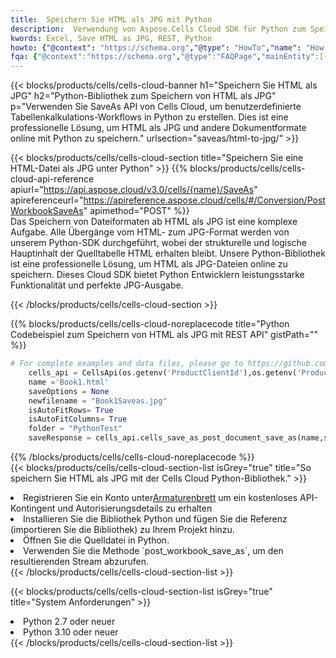 ```yaml
---
title:  Speichern Sie HTML als JPG mit Python
description:  Verwendung von Aspose.Cells Cloud SDK für Python zum Speichern von Dateien im HTML-Format als JPG-Formatdateien.
kwords: Excel, Save HTML as JPG, REST, Python
howto: {"@context": "https://schema.org","@type": "HowTo","name": "How to save HTML as JPG using the Cells Cloud Python library.","description": "How to save HTML as JPG using the Cells Cloud Python library.","image": {"@type": "ImageObject"},"url": "/python/saveas/html-to-jpg/","step": [{ "@type": "HowToStep","name": "How to save HTML as JPG using the Cells Cloud Python library. step 1", "image": {"@type": "ImageObject",},"url": "/python/saveas/html-to-jpg/","text": "Register an account at <a href='https://dashboard.aspose.cloud/'>Dashboard</a> to get free API quota & authorization details",},{ "@type": "HowToStep","name": "How to save HTML as JPG using the Cells Cloud Python library. step 1", "image": {"@type": "ImageObject",},"url": "/python/saveas/html-to-jpg/","text": "Install Python library and add the reference (import the library) to your project.",},{ "@type": "HowToStep","name": "How to save HTML as JPG using the Cells Cloud Python library. step 1", "image": {"@type": "ImageObject",},"url": "/python/saveas/html-to-jpg/","text": "Open the source file in Python.",},{ "@type": "HowToStep","name": "How to save HTML as JPG using the Cells Cloud Python library. step 1", "image": {"@type": "ImageObject",},"url": "/python/saveas/html-to-jpg/","text": "Use the `post_workbook_save_as` method to retrieve the resulting stream.",}, ],"supply": {"@type": "HowToSupply","name": "document"},"tool": [{"@type": "HowToTool","name": "PyCharm, Visual Studio Code, Sublime, Eclipse"},{"@type": "HowToTool","name": "Aspose Cells"}],"totalTime": "PT6M"}
fqa: {"@context":"https://schema.org","@type":"FAQPage","mainEntity":[{"@type":"Question","name":"Why save file as other formats file in C# using REST API?","acceptedAnswer":{"@type":"Answer","text":"Documents are encoded in many ways, and some files may be incompatible with the software you use. To open and read such files, just save them as appropriate file formats.<br/><ol><li>Install .NET SDK and add the reference (import the library) to your project.</li><li>Open the source file in C# using REST API.</li><li>Call the PostWorkbookSaveAsRequest() method, passing an output filename with required extension.</li><li>Get the result of save as a separate file.</li></ol>"}},{"@type":"Question","name":"What file formats can I save as with your C# library?","acceptedAnswer":{"@type":"Answer","text":"We support a variety of file formats for conversion using .NET library, including XLSX, Excel, xls , PDF, CSV, HTML, Markdown, XML, PNG, JPG, TIFF, Json, TXT and many more."}},{"@type":"Question","name":"What is the maximum allowed file size for conversion using this .NET library?","acceptedAnswer":{"@type":"Answer","text":"There are no file size limits for format conversions using .NET library."}}]}
---
```

{{< blocks/products/cells/cells-cloud-banner h1="Speichern Sie HTML als JPG" h2="Python-Bibliothek zum Speichern von HTML als JPG" p="Verwenden Sie SaveAs API von Cells Cloud, um benutzerdefinierte Tabellenkalkulations-Workflows in Python zu erstellen. Dies ist eine professionelle Lösung, um HTML als JPG und andere Dokumentformate online mit Python zu speichern." urlsection="saveas/html-to-jpg/" >}}

{{< blocks/products/cells/cells-cloud-section title="Speichern Sie eine HTML-Datei als JPG unter Python" >}}
{{% blocks/products/cells/cells-cloud-api-reference apiurl="https://api.aspose.cloud/v3.0/cells/{name}/SaveAs" apireferenceurl="https://apireference.aspose.cloud/cells/#/Conversion/PostWorkbookSaveAs" apimethod="POST" %}}
<br/>
Das Speichern von Dateiformaten ab HTML als JPG ist eine komplexe Aufgabe. Alle Übergänge vom HTML- zum JPG-Format werden von unserem Python-SDK durchgeführt, wobei der strukturelle und logische Hauptinhalt der Quelltabelle HTML erhalten bleibt. Unsere Python-Bibliothek ist eine professionelle Lösung, um HTML als JPG-Dateien online zu speichern. Dieses Cloud SDK bietet Python Entwicklern leistungsstarke Funktionalität und perfekte JPG-Ausgabe.

{{< /blocks/products/cells/cells-cloud-section >}}

{{% blocks/products/cells/cells-cloud-noreplacecode title="Python Codebeispiel zum Speichern von HTML als JPG mit REST API" gistPath="" %}}
  
```python
# For complete examples and data files, please go to https://github.com/aspose-cells-cloud/aspose-cells-cloud-python/
    cells_api = CellsApi(os.getenv('ProductClientId'),os.getenv('ProductClientSecret'))
    name ='Book1.html'    
    saveOptions = None
    newfilename = "Book1Saveas.jpg"
    isAutoFitRows= True
    isAutoFitColumns= True
    folder = "PythonTest"
    saveResponse = cells_api.cells_save_as_post_document_save_as(name,save_options=saveOptions, newfilename=(folder +'/' + newfilename),folder=folder)
```
  
{{% /blocks/products/cells/cells-cloud-noreplacecode %}}
<br/>
{{< blocks/products/cells/cells-cloud-section-list isGrey="true" title="So speichern Sie HTML als JPG mit der Cells Cloud Python-Bibliothek." >}}
<li> Registrieren Sie ein Konto unter<a href="https://dashboard.aspose.cloud/">Armaturenbrett</a> um ein kostenloses API-Kontingent und Autorisierungsdetails zu erhalten</li>
<li>Installieren Sie die Bibliothek Python und fügen Sie die Referenz (importieren Sie die Bibliothek) zu Ihrem Projekt hinzu.</li>
<li>Öffnen Sie die Quelldatei in Python.</li>
<li>Verwenden Sie die Methode `post_workbook_save_as`, um den resultierenden Stream abzurufen.</li>
{{< /blocks/products/cells/cells-cloud-section-list >}}

{{< blocks/products/cells/cells-cloud-section-list isGrey="true" title="System Anforderungen" >}}
<li>Python 2.7 oder neuer</li>
<li>Python 3.10 oder neuer</li>
{{< /blocks/products/cells/cells-cloud-section-list >}}
